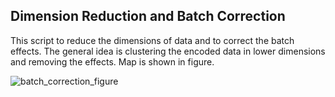 ## Dimension Reduction and Batch Correction

This script to reduce the dimensions of data and to correct the batch effects. The general idea is clustering the encoded data in lower dimensions and removing the effects. Map is shown in figure. 

![batch_correction_figure](https://user-images.githubusercontent.com/37181660/137727824-2aa75ca9-092c-4a99-a079-b49566449fd0.PNG)
